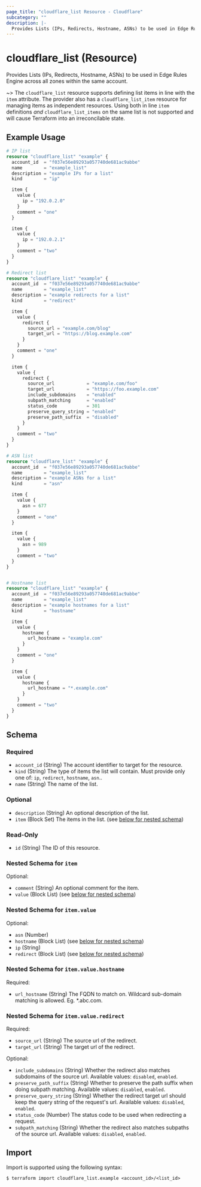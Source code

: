 ```yaml
---
page_title: "cloudflare_list Resource - Cloudflare"
subcategory: ""
description: |-
  Provides Lists (IPs, Redirects, Hostname, ASNs) to be used in Edge Rules Engine across all zones within the same account.
---
```


# cloudflare_list (Resource)

Provides Lists (IPs, Redirects, Hostname, ASNs) to be used in Edge Rules Engine across all zones within the same account.

~> The `cloudflare_list` resource supports defining list items in line with the
  `item` attribute. The provider also has a `cloudflare_list_item` resource for
  managing items as independent resources. Using both in line `item` definitions
  _and_ `cloudflare_list_items` on the same list is not supported and will cause
  Terraform into an irreconcilable state.

## Example Usage

```terraform
# IP list
resource "cloudflare_list" "example" {
  account_id  = "f037e56e89293a057740de681ac9abbe"
  name        = "example_list"
  description = "example IPs for a list"
  kind        = "ip"

  item {
    value {
      ip = "192.0.2.0"
    }
    comment = "one"
  }

  item {
    value {
      ip = "192.0.2.1"
    }
    comment = "two"
  }
}

# Redirect list
resource "cloudflare_list" "example" {
  account_id  = "f037e56e89293a057740de681ac9abbe"
  name        = "example_list"
  description = "example redirects for a list"
  kind        = "redirect"

  item {
    value {
      redirect {
        source_url = "example.com/blog"
        target_url = "https://blog.example.com"
      }
    }
    comment = "one"
  }

  item {
    value {
      redirect {
        source_url            = "example.com/foo"
        target_url            = "https://foo.example.com"
        include_subdomains    = "enabled"
        subpath_matching      = "enabled"
        status_code           = 301
        preserve_query_string = "enabled"
        preserve_path_suffix  = "disabled"
      }
    }
    comment = "two"
  }
}

# ASN list
resource "cloudflare_list" "example" {
  account_id  = "f037e56e89293a057740de681ac9abbe"
  name        = "example_list"
  description = "example ASNs for a list"
  kind        = "asn"

  item {
    value {
      asn = 677
    }
    comment = "one"
  }

  item {
    value {
      asn = 989
    }
    comment = "two"
  }
}


# Hostname list
resource "cloudflare_list" "example" {
  account_id  = "f037e56e89293a057740de681ac9abbe"
  name        = "example_list"
  description = "example hostnames for a list"
  kind        = "hostname"

  item {
    value {
      hostname {
        url_hostname = "example.com"
      }
    }
    comment = "one"
  }

  item {
    value {
      hostname {
        url_hostname = "*.example.com"
      }
    }
    comment = "two"
  }
}
```
<!-- schema generated by tfplugindocs -->
## Schema

### Required

- `account_id` (String) The account identifier to target for the resource.
- `kind` (String) The type of items the list will contain. Must provide only one of: `ip`, `redirect`, `hostname`, `asn`..
- `name` (String) The name of the list.

### Optional

- `description` (String) An optional description of the list.
- `item` (Block Set) The items in the list. (see [below for nested schema](#nestedblock--item))

### Read-Only

- `id` (String) The ID of this resource.

<a id="nestedblock--item"></a>
### Nested Schema for `item`

Optional:

- `comment` (String) An optional comment for the item.
- `value` (Block List) (see [below for nested schema](#nestedblock--item--value))

<a id="nestedblock--item--value"></a>
### Nested Schema for `item.value`

Optional:

- `asn` (Number)
- `hostname` (Block List) (see [below for nested schema](#nestedblock--item--value--hostname))
- `ip` (String)
- `redirect` (Block List) (see [below for nested schema](#nestedblock--item--value--redirect))

<a id="nestedblock--item--value--hostname"></a>
### Nested Schema for `item.value.hostname`

Required:

- `url_hostname` (String) The FQDN to match on. Wildcard sub-domain matching is allowed. Eg. *.abc.com.


<a id="nestedblock--item--value--redirect"></a>
### Nested Schema for `item.value.redirect`

Required:

- `source_url` (String) The source url of the redirect.
- `target_url` (String) The target url of the redirect.

Optional:

- `include_subdomains` (String) Whether the redirect also matches subdomains of the source url. Available values: `disabled`, `enabled`.
- `preserve_path_suffix` (String) Whether to preserve the path suffix when doing subpath matching. Available values: `disabled`, `enabled`.
- `preserve_query_string` (String) Whether the redirect target url should keep the query string of the request's url. Available values: `disabled`, `enabled`.
- `status_code` (Number) The status code to be used when redirecting a request.
- `subpath_matching` (String) Whether the redirect also matches subpaths of the source url. Available values: `disabled`, `enabled`.

## Import

Import is supported using the following syntax:

```shell
$ terraform import cloudflare_list.example <account_id>/<list_id>
```
